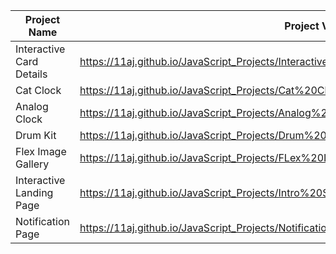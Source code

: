 | Project Name          |  Project View Link |
| ----------------------| ------------------|
| Interactive Card Details | https://11aj.github.io/JavaScript_Projects/Interactive%20Card%20Details%20Form/index.html       |
| Cat Clock                |  https://11aj.github.io/JavaScript_Projects/Cat%20Clock/Cat%20Clock.html                              |
| Analog Clock             |  https://11aj.github.io/JavaScript_Projects/Analog%20Clock/index.html                                 |
| Drum Kit                 |  https://11aj.github.io/JavaScript_Projects/Drum%20Kit/index.html                                     |
| Flex Image Gallery       |  https://11aj.github.io/JavaScript_Projects/FLex%20Image%20Gallery/index.html                         |  
| Interactive Landing Page |  https://11aj.github.io/JavaScript_Projects/Intro%20Section%20With%20dropdown%20menu/index.html | 
| Notification Page        |    https://11aj.github.io/JavaScript_Projects/Notification%20Page/index.html            |
